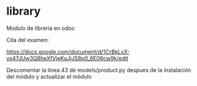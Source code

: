 # library
Modulo de librería en odoo

Cita del examen:

https://docs.google.com/document/d/1CrBkLxX-vs47JUw3Q8heXfVjeKuJjJS8p0_6E06cw9k/edit


Descomentar la linea 43 de models/product.py despues de la instalación del módulo y actualizar el módulo

